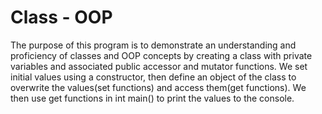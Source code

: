 # Class - OOP
The purpose of this program is to demonstrate an understanding and proficiency of classes and OOP concepts by creating a class with private variables and associated public accessor and mutator functions. We set initial values using a constructor, then define an object of the class to overwrite the values(set functions) and access them(get functions). We then use get functions in int main() to print the values to the console.
